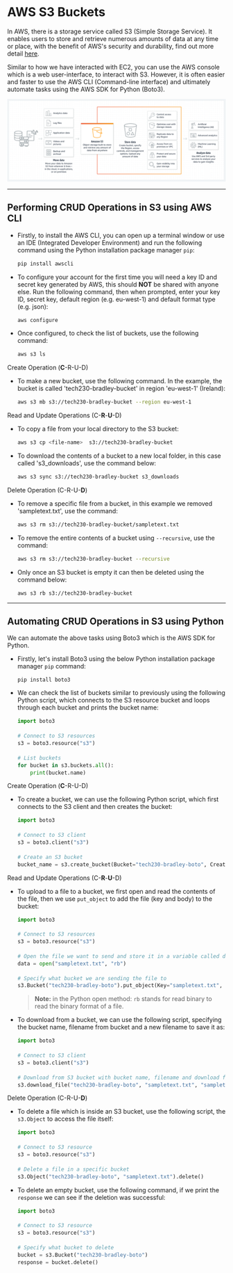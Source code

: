 # AWS S3 Buckets

In AWS, there is a storage service called S3 (Simple Storage Service). It enables users to store and retrieve numerous amounts of data at any time or place, with the benefit of AWS's security and durability, find out more detail [here](https://www.simplilearn.com/tutorials/aws-tutorial/aws-s3).

Similar to how we have interacted with EC2, you can use the AWS console which is a web user-interface, to interact with S3. However, it is often easier and faster to use the AWS CLI (Command-line interface) and ultimately automate tasks using the AWS SDK for Python (Boto3).

![AWS S3](images/aws_s3.png)

---

## Performing CRUD Operations in S3 using AWS CLI

- Firstly, to install the AWS CLI, you can open up a terminal window or use an IDE (Integrated Developer Environment) and run the following command using the Python installation package manager `pip`:

    ```bash
    pip install awscli
    ```

- To configure your account for the first time you will need a key ID and secret key generated by AWS, this should **NOT** be shared with anyone else. Run the following command, then when prompted, enter your key ID, secret key, default region (e.g. eu-west-1) and default format type (e.g. json):

    ```bash
    aws configure
    ```

- Once configured, to check the list of buckets, use the following command:

    ```bash
    aws s3 ls
    ```

Create Operation (**C**-R-U-D)

- To make a new bucket, use the following command. In the example, the bucket is called 'tech230-bradley-bucket' in region 'eu-west-1' (Ireland):

    ```bash
    aws s3 mb s3://tech230-bradley-bucket --region eu-west-1
    ```

Read and Update Operations (C-**R**-**U**-D)

- To copy a file from your local directory to the S3 bucket:

    ```bash
    aws s3 cp <file-name>  s3://tech230-bradley-bucket
    ```

- To download the contents of a bucket to a new local folder, in this case called 's3_downloads', use the command below:

    ```bash
    aws s3 sync s3://tech230-bradley-bucket s3_downloads
    ```

Delete Operation (C-R-U-**D**)

- To remove a specific file from a bucket, in this example we removed 'sampletext.txt', use the command:

    ```bash
    aws s3 rm s3://tech230-bradley-bucket/sampletext.txt
    ```

- To remove the entire contents of a bucket using `--recursive`, use the command:

    ```bash
    aws s3 rm s3://tech230-bradley-bucket --recursive
    ```

- Only once an S3 bucket is empty it can then be deleted using the command below:

    ```bash
    aws s3 rb s3://tech230-bradley-bucket
    ```

---

## Automating CRUD Operations in S3 using Python

We can automate the above tasks using Boto3 which is the AWS SDK for Python.

- Firstly, let's install Boto3 using the below Python installation package manager `pip` command:

    ```console
    pip install boto3
    ```

- We can check the list of buckets similar to previously using the following Python script, which connects to the S3 resource bucket and loops through each bucket and prints the bucket name:

    ```python
    import boto3

    # Connect to S3 resources
    s3 = boto3.resource("s3")

    # List buckets
    for bucket in s3.buckets.all():
        print(bucket.name)
    ```

Create Operation (**C**-R-U-D)

- To create a bucket, we can use the following Python script, which first connects to the S3 client and then creates the bucket:

    ```python
    import boto3

    # Connect to S3 client
    s3 = boto3.client("s3")

    # Create an S3 bucket
    bucket_name = s3.create_bucket(Bucket="tech230-bradley-boto", CreateBucketConfiguration={"LocationConstraint": "eu-west-1"})
    ```

Read and Update Operations (C-**R**-**U**-D)

- To upload to a file to a bucket, we first open and read the contents of the file, then we use `put_object` to add the file (key and body) to the bucket:

    ```python
    import boto3

    # Connect to S3 resources
    s3 = boto3.resource("s3")

    # Open the file we want to send and store it in a variable called data
    data = open("sampletext.txt", "rb")

    # Specify what bucket we are sending the file to
    s3.Bucket("tech230-bradley-boto").put_object(Key="sampletext.txt", Body=data)
    ```

    > **Note:** in the Python open method: `rb` stands for read binary to read the binary format of a file.

- To download from a bucket, we can use the following script, specifying the bucket name, filename from bucket and a new filename to save it as:

    ```python
    import boto3

    # Connect to S3 client
    s3 = boto3.client("s3")

    # Download from S3 bucket with bucket name, filename and download filename
    s3.download_file("tech230-bradley-boto", "sampletext.txt", "sampletext1.txt")
    ```

Delete Operation (C-R-U-**D**)

- To delete a file which is inside an S3 bucket, use the following script, the `s3.Object` to access the file itself:

    ```python
    import boto3

    # Connect to S3 resource
    s3 = boto3.resource("s3")

    # Delete a file in a specific bucket
    s3.Object("tech230-bradley-boto", "sampletext.txt").delete()
    ```

- To delete an empty bucket, use the following command, if we print the `response` we can see if the deletion was successful:

    ```python
    import boto3

    # Connect to S3 resource
    s3 = boto3.resource("s3")

    # Specify what bucket to delete
    bucket = s3.Bucket("tech230-bradley-boto")
    response = bucket.delete()
    ```
